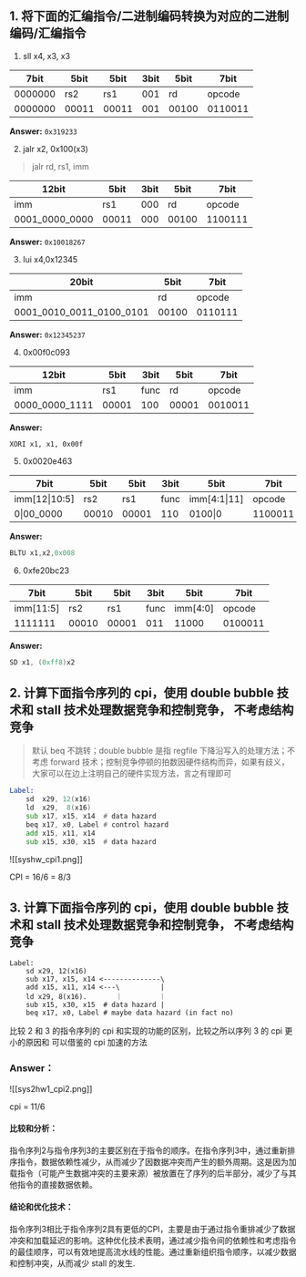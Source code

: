 ## 1.  将下面的汇编指令/二进制编码转换为对应的二进制编码/汇编指令

1. sll x4, x3, x3 

7bit| 5bit|5bit|3bit|5bit|7bit
-|---|---|---|---|---
0000000|rs2|rs1|001|rd|opcode
0000000|00011|00011|001|00100|0110011

**Answer:**  `0x319233`

2. jalr x2, 0x100(x3) 

> jalr rd, rs1, imm
   
12bit|5bit|3bit|5bit|7bit
-|---|---|---|---
imm|rs1|000|rd|opcode
0001_0000_0000|00011|000|00100|1100111

**Answer:**  `0x10018267`

3. lui x4,0x12345
   
20bit|5bit|7bit
-|---|---
imm|rd|opcode
0001_0010_0011_0100_0101|00100|0110111

**Answer:**  `0x12345237`

4. 0x00f0c093

12bit|5bit|3bit|5bit|7bit
-|---|---|---|---
imm|rs1|func|rd|opcode
0000_0000_1111|00001|100|00001|0010011

**Answer:**

```
XORI x1, x1, 0x00f
```
   
5. 0x0020e463

7bit|5bit|5bit|3bit|5bit|7bit
-|---|---|---|---|---
imm[12\|10:5]|rs2|rs1|func|imm[4:1\|11]|opcode
0\|00_0000|00010|00001|110|0100\|0|1100011

**Answer:**

```asm
BLTU x1,x2,0x008
```

6. 0xfe20bc23

7bit|5bit|5bit|3bit|5bit|7bit
-|---|---|---|---|---
imm[11:5]|rs2|rs1|func|imm[4:0]|opcode
1111111|00010|00001|011|11000|0100011

**Answer:**

```asm
SD x1, (0xff8)x2
```

## 2. 计算下面指令序列的 cpi，使用 double bubble 技术和 stall 技术处理数据竞争和控制竞争， 不考虑结构竞争

> 默认 beq 不跳转；double bubble 是指 regfile 下降沿写入的处理方法；不考虑 forward 技术；控制竞争停顿的拍数因硬件结构而异，如果有歧义，大家可以在边上注明自己的硬件实现方法，言之有理即可

```asm
Label:
	sd  x29, 12(x16)
	ld  x29,  8(x16)
	sub x17, x15, x14  # data hazard
	beq x17, x0, Label # control hazard
	add x15, x11, x14
	sub x15, x30, x15  # data hazard
```

![[syshw_cpi1.png]]

CPI = 16/6 = 8/3

## 3. 计算下面指令序列的 cpi，使用 double bubble 技术和 stall 技术处理数据竞争和控制竞争， 不考虑结构竞争

```assembly
Label:
	sd x29, 12(x16)
	sub x17, x15, x14 <--------------\
	add x15, x11, x14 <---\          |
	ld x29, 8(x16).       ｜         ｜
	sub x15, x30, x15  # data hazard |
	beq x17, x0, Label # maybe data hazard (in fact no)
```

比较 2 和 3 的指令序列的 cpi 和实现的功能的区别，比较之所以序列 3 的 cpi 更小的原因和 可以借鉴的 cpi 加速的方法

### Answer：

![[sys2hw1_cpi2.png]]

cpi = 11/6 
#### 比较和分析：

指令序列2与指令序列3的主要区别在于指令的顺序。在指令序列3中，通过重新排序指令，数据依赖性减少，从而减少了因数据冲突而产生的额外周期。这是因为加载指令（可能产生数据冲突的主要来源）被放置在了序列的后半部分，减少了与其他指令的直接数据依赖。

#### 结论和优化技术：

指令序列3相比于指令序列2具有更低的CPI，主要是由于通过指令重排减少了数据冲突和加载延迟的影响。这种优化技术表明，通过减少指令间的依赖性和考虑指令的最佳顺序，可以有效地提高流水线的性能。通过重新组织指令顺序，以减少数据和控制冲突，从而减少 stall 的发生.
